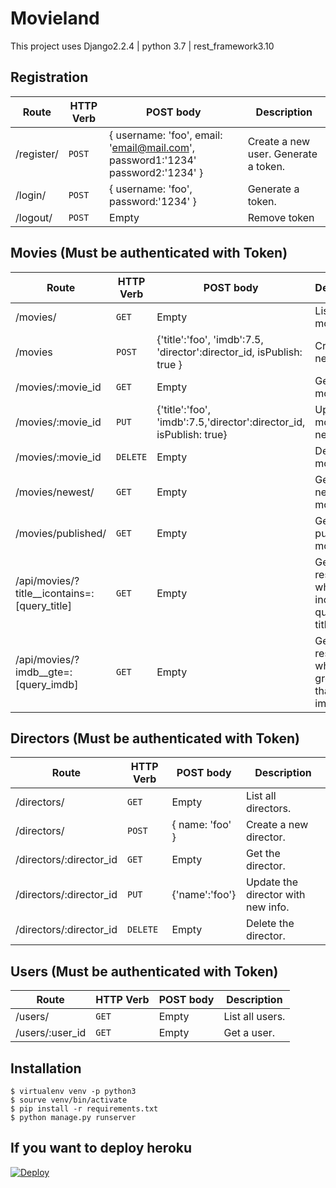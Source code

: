 # Movieland
This project uses Django2.2.4 | python 3.7 | rest_framework3.10


## Registration

| Route | HTTP Verb	 | POST body	 | Description	 |
| --- | --- | --- | --- |
| /register/ | `POST` | { username: 'foo', email: 'email@mail.com', password1:'1234' password2:'1234' } | Create a new user. Generate a token.|
| /login/ | `POST` | { username: 'foo', password:'1234' } | Generate a token. |
| /logout/ | `POST` | Empty | Remove token |

## Movies (Must be authenticated with Token)

| Route | HTTP Verb	| POST body	| Description |
| --- | --- | --- | --- |
| /movies/ | `GET` | Empty | List all movies. |
| /movies | `POST` | {'title':'foo', 'imdb':7.5, 'director':director_id, isPublish: true } | Create a new movie. |
| /movies/:movie_id | `GET` | Empty | Get the movie. |
| /movies/:movie_id | `PUT` | {'title':'foo', 'imdb':7.5,'director':director_id, isPublish: true} | Update the movie with new info. |
| /movies/:movie_id | `DELETE` | Empty | Delete a movie. |
| /movies/newest/ | `GET` | Empty | Get the newest movie. |
| /movies/published/ | `GET` | Empty | Get the published movies. |
| /api/movies/?title__icontains=:[query_title] | `GET` | Empty | Get all result which ones include the query in title |
| /api/movies/?imdb__gte=:[query_imdb] | `GET` | Empty | Get all result which ones greater than query imdb |

## Directors (Must be authenticated with Token)

| Route | HTTP Verb	 | POST body	 | Description	 |
| --- | --- | --- | --- |
| /directors/ | `GET` | Empty | List all directors. |
| /directors/ | `POST` | { name: 'foo' } | Create a new director. | 
| /directors/:director_id | `GET` | Empty | Get the director. |
| /directors/:director_id | `PUT` | {'name':'foo'} | Update the director with new info. |
| /directors/:director_id | `DELETE` | Empty | Delete the director. |

## Users (Must be authenticated with Token)

| Route | HTTP Verb | POST body	 | Description	 |
| --- | --- | --- | --- |
| /users/ | `GET` | Empty | List all users. |
| /users/:user_id | `GET` | Empty | Get a user. |

## Installation
```shell
$ virtualenv venv -p python3
$ sourve venv/bin/activate
$ pip install -r requirements.txt
$ python manage.py runserver
```

## If you want to deploy heroku
[![Deploy](https://www.herokucdn.com/deploy/button.svg)](https://dashboard.heroku.com/new?template=https://github.com/yasinkbas/movieland-registration)